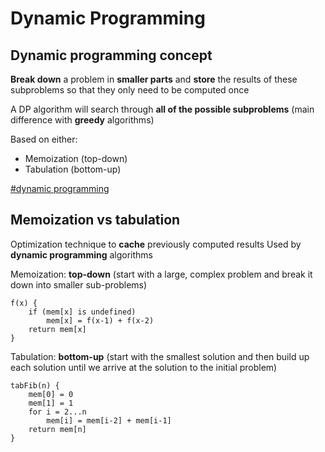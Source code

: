 # Dynamic Programming

## Dynamic programming concept

**Break down** a problem in **smaller parts** and **store** the results of these subproblems so that they only need to be computed once

A DP algorithm will search through **all of the possible subproblems** (main difference with **greedy** algorithms)

Based on either:
- Memoization (top-down)
- Tabulation (bottom-up)

[#dynamic programming](dynamic_programming.md)

## Memoization vs tabulation

Optimization technique to **cache** previously computed results
Used by **dynamic programming** algorithms

Memoization: **top-down** (start with a large, complex problem and break it down into smaller sub-problems)

```
f(x) {
	if (mem[x] is undefined)
		mem[x] = f(x-1) + f(x-2)
	return mem[x]
}
```

Tabulation: **bottom-up** (start with the smallest solution and then build up each solution until we arrive at the solution to the initial problem)

```
tabFib(n) {
	mem[0] = 0
	mem[1] = 1
	for i = 2...n
		mem[i] = mem[i-2] + mem[i-1]
	return mem[n]
}
```